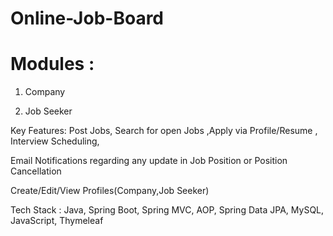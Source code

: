 # Online-Job-Board

# Modules :

1. Company

2. Job Seeker

Key Features: Post Jobs, Search for open Jobs ,Apply via Profile/Resume , Interview Scheduling,

Email Notifications regarding any update in Job Position or Position Cancellation

Create/Edit/View Profiles(Company,Job Seeker)

Tech Stack : Java, Spring Boot, Spring MVC, AOP, Spring Data JPA, MySQL, JavaScript, Thymeleaf
